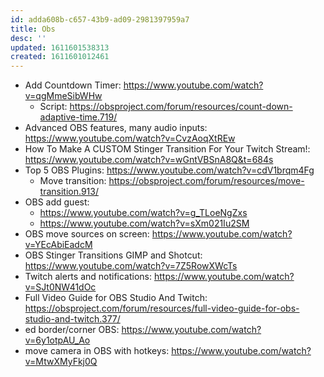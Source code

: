 ```yaml
---
id: adda608b-c657-43b9-ad09-2981397959a7
title: Obs
desc: ''
updated: 1611601538313
created: 1611601012461
---
```


- Add Countdown Timer: https://www.youtube.com/watch?v=qgMmeSibWHw
  - Script:
    https://obsproject.com/forum/resources/count-down-adaptive-time.719/
- Advanced OBS features, many audio inputs:
  https://www.youtube.com/watch?v=CvzAoqXtREw
- How To Make A CUSTOM Stinger Transition For Your Twitch Stream!:
  https://www.youtube.com/watch?v=wGntVBSnA8Q&t=684s
- Top 5 OBS Plugins: https://www.youtube.com/watch?v=cdV1brqm4Fg
  - Move transition:
    https://obsproject.com/forum/resources/move-transition.913/
- OBS add guest:
  - https://www.youtube.com/watch?v=g_TLoeNgZxs
  - https://www.youtube.com/watch?v=sXm021Iu2SM
- OBS move sources on screen:
  https://www.youtube.com/watch?v=YEcAbiEadcM
- OBS Stinger Transitions GIMP and Shotcut:
  https://www.youtube.com/watch?v=7Z5RowXWcTs
- Twitch alerts and notifications:
  https://www.youtube.com/watch?v=SJt0NW41dOc
- Full Video Guide for OBS Studio And Twitch:
  https://obsproject.com/forum/resources/full-video-guide-for-obs-studio-and-twitch.377/
- ed border/corner OBS: https://www.youtube.com/watch?v=6y1otpAU_Ao
- move camera in OBS with hotkeys:
  https://www.youtube.com/watch?v=MtwXMyFkj0Q
